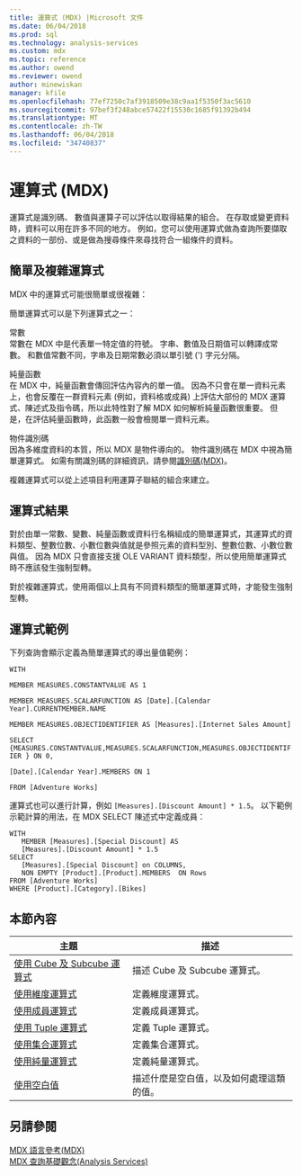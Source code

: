 ```yaml
---
title: 運算式 (MDX) |Microsoft 文件
ms.date: 06/04/2018
ms.prod: sql
ms.technology: analysis-services
ms.custom: mdx
ms.topic: reference
ms.author: owend
ms.reviewer: owend
author: minewiskan
manager: kfile
ms.openlocfilehash: 77ef7250c7af3918509e38c9aa1f5350f3ac5610
ms.sourcegitcommit: 97bef3f248abce57422f15530c1685f91392b494
ms.translationtype: MT
ms.contentlocale: zh-TW
ms.lasthandoff: 06/04/2018
ms.locfileid: "34740837"
---
```

# <a name="expressions-mdx"></a>運算式 (MDX)


  運算式是識別碼、 數值與運算子可以評估以取得結果的組合。 在存取或變更資料時，資料可以用在許多不同的地方。 例如，您可以使用運算式做為查詢所要擷取之資料的一部份、或是做為搜尋條件來尋找符合一組條件的資料。  
  
## <a name="simple-and-complex-expressions"></a>簡單及複雜運算式  
 MDX 中的運算式可能很簡單或很複雜：  
  
 簡單運算式可以是下列運算式之一：  
  
 常數  
 常數在 MDX 中是代表單一特定值的符號。 字串、數值及日期值可以轉譯成常數。 和數值常數不同，字串及日期常數必須以單引號 (') 字元分隔。  
  
 純量函數  
 在 MDX 中，純量函數會傳回評估內容內的單一值。 因為不只會在單一資料元素上，也會反覆在一群資料元素 (例如，資料格或成員) 上評估大部份的 MDX 運算式、陳述式及指令碼，所以此特性對了解 MDX 如何解析純量函數很重要。 但是，在評估純量函數時，此函數一般會檢閱單一資料元素。  
  
 物件識別碼  
 因為多維度資料的本質，所以 MDX 是物件導向的。 物件識別碼在 MDX 中視為簡單運算式。 如需有關識別碼的詳細資訊，請參閱[識別碼&#40;MDX&#41;](../mdx/identifiers-mdx.md)。  
  
 複雜運算式可以從上述項目利用運算子聯結的組合來建立。  
  
## <a name="expression-results"></a>運算式結果  
 對於由單一常數、變數、純量函數或資料行名稱組成的簡單運算式，其運算式的資料類型、整數位數、小數位數與值就是參照元素的資料型別、整數位數、小數位數與值。 因為 MDX 只會直接支援 OLE VARIANT 資料類型，所以使用簡單運算式時不應該發生強制型轉。  
  
 對於複雜運算式，使用兩個以上具有不同資料類型的簡單運算式時，才能發生強制型轉。  
  
## <a name="expression-examples"></a>運算式範例  
 下列查詢會顯示定義為簡單運算式的導出量值範例：  
  
 `WITH`  
  
 `MEMBER MEASURES.CONSTANTVALUE AS 1`  
  
 `MEMBER MEASURES.SCALARFUNCTION AS [Date].[Calendar Year].CURRENTMEMBER.NAME`  
  
 `MEMBER MEASURES.OBJECTIDENTIFIER AS [Measures].[Internet Sales Amount]`  
  
 `SELECT {MEASURES.CONSTANTVALUE,MEASURES.SCALARFUNCTION,MEASURES.OBJECTIDENTIFIER } ON 0,`  
  
 `[Date].[Calendar Year].MEMBERS ON 1`  
  
 `FROM [Adventure Works]`  
  
 運算式也可以進行計算，例如 `[Measures].[Discount Amount] * 1.5`。 以下範例示範計算的用法，在 MDX SELECT 陳述式中定義成員：  
  
```  
WITH   
   MEMBER [Measures].[Special Discount] AS  
   [Measures].[Discount Amount] * 1.5  
SELECT   
   [Measures].[Special Discount] on COLUMNS,  
   NON EMPTY [Product].[Product].MEMBERS  ON Rows  
FROM [Adventure Works]  
WHERE [Product].[Category].[Bikes]  
```  
  
## <a name="in-this-section"></a>本節內容  
  
|主題|描述|  
|-----------|-----------------|  
|[使用 Cube 及 Subcube 運算式](../mdx/using-cube-and-subcube-expressions.md)|描述 Cube 及 Subcube 運算式。|  
|[使用維度運算式](../mdx/using-dimension-expressions.md)|定義維度運算式。|  
|[使用成員運算式](../mdx/using-member-expressions.md)|定義成員運算式。|  
|[使用 Tuple 運算式](../mdx/using-tuple-expressions.md)|定義 Tuple 運算式。|  
|[使用集合運算式](../mdx/using-set-expressions.md)|定義集合運算式。|  
|[使用純量運算式](../mdx/using-scalar-expressions.md)|定義純量運算式。|  
|[使用空白值](../mdx/working-with-empty-values.md)|描述什麼是空白值，以及如何處理這類的值。|  
  
## <a name="see-also"></a>另請參閱  
 [MDX 語言參考&#40;MDX&#41;](../mdx/mdx-language-reference-mdx.md)   
 [MDX 查詢基礎觀念&#40;Analysis Services&#41;](../analysis-services/multidimensional-models/mdx/mdx-query-fundamentals-analysis-services.md)  
  
  

